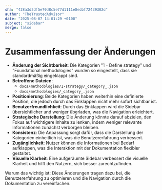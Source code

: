 ```yaml
---
sha: "428a3d2df5e70d8c5e77d1111e8edbf72439302d"
author: "TheTrustedAdvisor"
date: "2025-08-07 14:01:29 +0100"
subject: "sidebar"
merge: false
---
```


# Zusammenfassung der Änderungen

- **Änderung der Sichtbarkeit**: Die Kategorien "1 - Define strategy" und "Foundational methodologies" wurden so eingestellt, dass sie standardmäßig eingeklappt sind.
- **Betroffene Dateien**: 
  - `docs/methodologies/1-strategy/_category_.json`
  - `docs/methodologies/_category_.json`
- **Positionierung**: Beide Kategorien haben weiterhin eine definierte Position, die jedoch durch das Einklappen nicht mehr sofort sichtbar ist.
- **Benutzerfreundlichkeit**: Durch das Einklappen wird die Sidebar übersichtlicher und weniger überladen, was die Navigation erleichtert.
- **Strategische Darstellung**: Die Änderung könnte darauf abzielen, den Fokus auf wichtigere Inhalte zu lenken, indem weniger relevante Informationen zunächst verborgen bleiben.
- **Konsistenz**: Die Anpassung sorgt dafür, dass die Darstellung der Kategorien einheitlich ist, was die Benutzererfahrung verbessert.
- **Zugänglichkeit**: Nutzer können die Informationen bei Bedarf aufklappen, was die Interaktion mit der Dokumentation flexibler gestaltet.
- **Visuelle Klarheit**: Eine aufgeräumte Sidebar verbessert die visuelle Klarheit und hilft den Nutzern, sich besser zurechtzufinden.

Warum das wichtig ist: Diese Änderungen tragen dazu bei, die Benutzererfahrung zu optimieren und die Navigation durch die Dokumentation zu vereinfachen.

